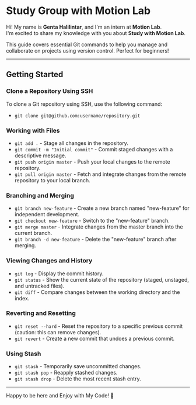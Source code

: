 # Study Group with Motion Lab

Hi! My name is **Genta Halilintar**, and I'm an intern at **Motion Lab**.  
I'm excited to share my knowledge with you about **Study with Motion Lab**.

This guide covers essential Git commands to help you manage and collaborate on projects using version control. Perfect for beginners!

---

## Getting Started

### Clone a Repository Using SSH
To clone a Git repository using SSH, use the following command:  
- `git clone git@github.com:username/repository.git`

### Working with Files
- `git add .` - Stage all changes in the repository.
- `git commit -m "Initial commit"` - Commit staged changes with a descriptive message.
- `git push origin master` - Push your local changes to the remote repository.
- `git pull origin master` - Fetch and integrate changes from the remote repository to your local branch.

### Branching and Merging
- `git branch new-feature` - Create a new branch named "new-feature" for independent development.
- `git checkout new-feature` - Switch to the "new-feature" branch.
- `git merge master` - Integrate changes from the master branch into the current branch.
- `git branch -d new-feature` - Delete the "new-feature" branch after merging.

### Viewing Changes and History
- `git log` - Display the commit history.
- `git status` - Show the current state of the repository (staged, unstaged, and untracked files).
- `git diff` - Compare changes between the working directory and the index.

### Reverting and Resetting
- `git reset --hard` - Reset the repository to a specific previous commit (caution: this can remove changes).
- `git revert` - Create a new commit that undoes a previous commit.

### Using Stash
- `git stash` - Temporarily save uncommitted changes.
- `git stash pop` - Reapply stashed changes.
- `git stash drop` - Delete the most recent stash entry.

---

Happy to be here and Enjoy with My Code! 🚀